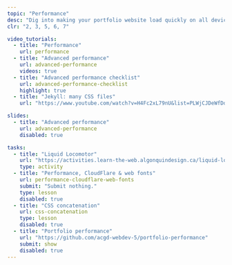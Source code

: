 ```yaml
---
topic: "Performance"
desc: "Dig into making your portfolio website load quickly on all devices and networks."
clr: "2, 3, 5, 6, 7"

video_tutorials:
  - title: "Performance"
    url: performance
  - title: "Advanced performance"
    url: advanced-performance
    videos: true
  - title: "Advanced performance checklist"
    url: advanced-performance-checklist
    highlight: true
  - title: "Jekyll: many CSS files"
    url: "https://www.youtube.com/watch?v=H4Fc2xL79nU&list=PLWjCJDeWfDdfVEcLGAfdJn_HXyM4Y7_k-&index=30"

slides:
  - title: "Advanced performance"
    url: advanced-performance
    disabled: true

tasks:
  - title: "Liquid Locomotor"
    url: "https://activities.learn-the-web.algonquindesign.ca/liquid-locomotor/"
    type: activity
  - title: "Performance, CloudFlare & web fonts"
    url: performance-cloudflare-web-fonts
    submit: "Submit nothing."
    type: lesson
    disabled: true
  - title: "CSS concatenation"
    url: css-concatenation
    type: lesson
    disabled: true
  - title: "Portfolio performance"
    url: "https://github.com/acgd-webdev-5/portfolio-performance"
    submit: show
    disabled: true
---
```

